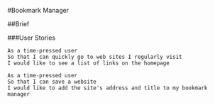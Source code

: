 #Bookmark Manager

##Brief

###User Stories

```
As a time-pressed user
So that I can quickly go to web sites I regularly visit
I would like to see a list of links on the homepage

As a time-pressed user
So that I can save a website
I would like to add the site's address and title to my bookmark manager
```
